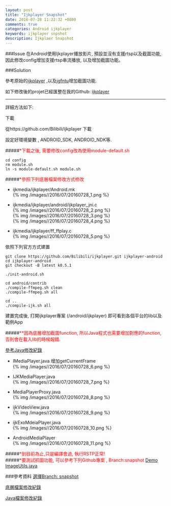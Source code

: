 ```yaml
---
layout: post
title: "Ijkplayer Snapshot"
date: 2016-07-28 11:22:32 +0800
comments: true
categories: Android ijkplayer
keywords: ijkplayer snpshot
description: Ijkplaer Snapshot
---
```

###Issue
在Android使用Ijkplayer播放影片, 預設並沒有支援rtsp以及截圖功能,
因此修改config增加支援rtsp串流播放, 以及增加截圖功能。 

<!--more-->
###Solution

參考原始的<a href=https://github.com/bbcallen/ijkplayer>ijkplayer</a> ,以及<a href=https://github.com/jgfntu/ijkplayer/tree/snapshort>jgfntu</a>增加截圖功能.

如下修改後的projet已經匯整在我的Github: <a href=https://github.com/Tuzr/ijkplayer>ijkplayer</a>

----
詳細方法如下:

下載

從https://github.com/Bilibili/ijkplayer 下載

設定好環境變數 , ANDROID_SDK, ANDROID_NDK等.

#####<font color=#FF0000>*下載之後, 需要修改config改為使用module-default.sh</font>

	cd config
	rm module.sh
	ln -s module-default.sh module.sh
#####<font color=#FF0000>*參照下列底層檔案修改方式修改</font>
* ijkmedia/ijkplayer/Android.mk<br>
{% img /images//2016/07/20160728_1.png %}<br>

* ijkmedia/ijkplayer/android/ijkplayer_jni.c<br>
{% img /images//2016/07/20160728_2.png %}<br>
{% img /images//2016/07/20160728_3.png %}<br>
{% img /images//2016/07/20160728_4.png %}<br>

* ijkmedia/ijkplayer/ff_ffplay.c<br>
{% img /images//2016/07/20160728_5.png %}<br>

依照下列官方方式建置

	git clone https://github.com/Bilibili/ijkplayer.git ijkplayer-android
	cd ijkplayer-android
	git checkout -B latest k0.5.1

	./init-android.sh

	cd android/contrib
	./compile-ffmpeg.sh clean
	./compile-ffmpeg.sh all

	cd ..
	./compile-ijk.sh all

建置完成後, 打開ijkplayer專案 (/android/ijkplayer)
即可看到各個平台的lib以及範例App

#####<font color=#FF0000>**因為底層增加截圖function, 所以Java程式也需要增加對應的function, 否則會在載入lib的時候報錯.</font>

<a href =https://github.com/jgfntu/ijkplayer/commit/fe3a46d2032e6468e490a3c6df927eea59dc7c4e>參考Java修改紀錄</a>

* IMediaPlayer.java 增加getCurrentFrame <br>
{% img /images//2016/07/20160728_6.png %}

* IJKMediaPlayer.java <br>
{% img /images//2016/07/20160728_7.png %}

* MediaPlayerProxy.java <br>
{% img /images//2016/07/20160728_8.png %}
* ijkVideoView.java <br>
{% img /images//2016/07/20160728_9.png %}
* ijkExoMdeiaPlayer.java <br>
{% img /images//2016/07/20160728_10.png %}
* AndroidMediaPlayer <br>
{% img /images//2016/07/20160728_11.png %}

#####<font color=#FF0000>*到目前為止,只是編譯會過, 執行RSTP正常!</font> <br>
#####<font color=#FF0000>*要測試抓圖功能, 可以參考下列Github專案 , Branch:snapshot</font>
<a href=https://github.com/jgfntu/ijkplayer/blob/snapshort/android/ijkmediademo/src/tv/danmaku/ijk/media/demo/VideoPlayerActivity.java>Demo</a> <br>
<a href=https://github.com/jgfntu/ijkplayer/blob/snapshort/android/ijkmediademo/src/tv/danmaku/ijk/media/demo/ImageUtils.java>ImageUtils.java</a>


###參考資料
<a href=https://github.com/jgfntu/ijkplayer/tree/snapshort>選擇Branch: snapshot</a>

<a href=https://github.com/jgfntu/ijkplayer/commit/b1efc14f88cc792ed1c221b9f4e257e27175762a>底層檔案修改紀錄</a>

<a href=https://github.com/jgfntu/ijkplayer/commit/fe3a46d2032e6468e490a3c6df927eea59dc7c4e>Java檔案修改紀錄</a>


